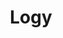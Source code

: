 ---
title: "Logy"
description: "Logy"
layout: shop
keywords:
  - 美食競賽
  - 台灣美食
  - 美食精選
datePublished: "2025-06-30"
dateModified: "2025-07-02"
city: "台北市"
district: "內湖區"
address: "台北市內湖區瑞光路258巷39號1F"
phone: ""
geo: "25.074903543245654, 121.57481528946546"
google_map: "https://maps.app.goo.gl/beknCxr26CaGJ4sP6"
footinder: "https://footinder.com.tw/%e5%8f%b0%e5%8c%97%e5%b8%82%e5%85%a7%e6%b9%96%e5%8d%80/13177/"
official: "https://logy.tw/"
award:
  - name: "500盤"
    year: "2024"
    entries:
      - dishes:
          - "山當歸蟹肉茶碗蒸"

---